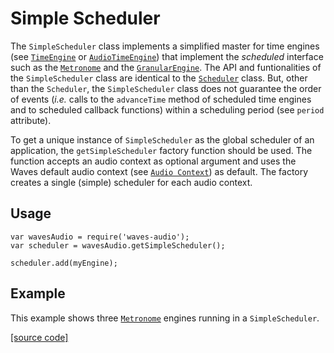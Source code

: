 ---
---

# Simple Scheduler

The `SimpleScheduler` class implements a simplified master for time engines (see [`TimeEngine`](#audio-time-engine) or [`AudioTimeEngine`](#audio-audio-time-engine)) that implement the *scheduled* interface such as the [`Metronome`](#audio-metronome) and the [`GranularEngine`](#audio-granular-engine).
The API and funtionalities of the `SimpleScheduler` class are identical to the [`Scheduler`](#audio-scheduler) class. But, other than the `Scheduler`, the `SimpleScheduler` class does not guarantee the order of events (*i.e.* calls to the `advanceTime` method of scheduled time engines and to scheduled callback functions) within a scheduling period (see `period` attribute).

To get a unique instance of `SimpleScheduler` as the global scheduler of an application, the `getSimpleScheduler` factory function should be used. The function accepts an audio context as optional argument and uses the Waves default audio context (see [`Audio Context`](#audio-audio-context)) as default. The factory creates a single (simple) scheduler for each audio context.

## Usage

~~~
var wavesAudio = require('waves-audio');
var scheduler = wavesAudio.getSimpleScheduler();

scheduler.add(myEngine);
~~~

## Example

This example shows three [`Metronome`](#audio-metronome) engines running in a `SimpleScheduler`.

<div id='simple-scheduler-container'></div>
<script src="https://rawgit.com/wavesjs/audio/master/examples/simple-scheduler.js"></script>
<a href="https://rawgit.com/wavesjs/audio/master/examples/simple-scheduler.js" target="_blank">[source code]</a>
